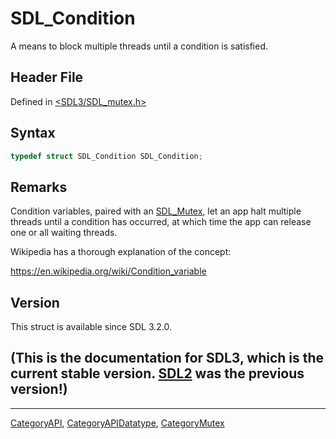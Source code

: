 # SDL_Condition

A means to block multiple threads until a condition is satisfied.

## Header File

Defined in [<SDL3/SDL_mutex.h>](https://github.com/libsdl-org/SDL/blob/main/include/SDL3/SDL_mutex.h)

## Syntax

```c
typedef struct SDL_Condition SDL_Condition;
```

## Remarks

Condition variables, paired with an [SDL_Mutex](SDL_Mutex), let an app halt
multiple threads until a condition has occurred, at which time the app can
release one or all waiting threads.

Wikipedia has a thorough explanation of the concept:

https://en.wikipedia.org/wiki/Condition_variable

## Version

This struct is available since SDL 3.2.0.

## (This is the documentation for SDL3, which is the current stable version. [SDL2](https://wiki.libsdl.org/SDL2/) was the previous version!)



----
[CategoryAPI](CategoryAPI), [CategoryAPIDatatype](CategoryAPIDatatype), [CategoryMutex](CategoryMutex)

